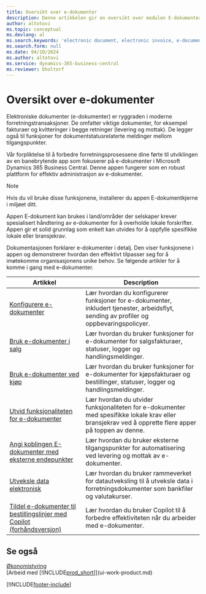 ```yaml
---
title: Oversikt over e-dokumenter
description: Denne artikkelen gir en oversikt over modulen E-dokumenter.
author: altotovi
ms.topic: conceptual
ms.devlang: al
ms.search.keywords: 'electronic document, electronic invoice, e-document, e-invoice'
ms.search.form: null
ms.date: 04/10/2024
ms.author: altotovi
ms.service: dynamics-365-business-central
ms.reviewer: bholtorf
---
```


# <a name="e-documents-overview"></a>Oversikt over e-dokumenter

Elektroniske dokumenter (e-dokumenter) er ryggraden i moderne forretningstransaksjoner. De omfatter viktige dokumenter, for eksempel fakturaer og kvitteringer i begge retninger (levering og mottak). De legger også til funksjoner for dokumentstatusrelaterte meldinger mellom tilgangspunkter.

Vår forpliktelse til å forbedre forretningsprosessene dine førte til utviklingen av en banebrytende app som fokuserer på e-dokumenter i Microsoft Dynamics 365 Business Central. Denne appen fungerer som en robust plattform for effektiv administrasjon av e-dokumenter.

> [!NOTE]
> Hvis du vil bruke disse funksjonene, installerer du appen E-dokumentkjerne i miljøet ditt.  

Appen E-dokument kan brukes i land/områder der selskaper krever spesialisert håndtering av e-dokumenter for å overholde lokale forskrifter. Appen gir et solid grunnlag som enkelt kan utvides for å oppfylle spesifikke lokale eller bransjekrav.

Dokumentasjonen forklarer e-dokumenter i detalj. Den viser funksjonene i appen og demonstrerer hvordan den effektivt tilpasser seg for å imøtekomme organisasjonens unike behov. Se følgende artikler for å komme i gang med e-dokumenter.

| Artikkel | Description | 
|---------|-------------|
| [Konfigurere e-dokumenter](finance-how-setup-edocuments.md) | Lær hvordan du konfigurerer funksjoner for e-dokumenter, inkludert tjenester, arbeidsflyt, sending av profiler og oppbevaringspolicyer. |
| [Bruk e-dokumenter i salg](finance-how-use-edocuments.md) | Lær hvordan du bruker funksjoner for e-dokumenter for salgsfakturaer, statuser, logger og handlingsmeldinger.| 
| [Bruk e-dokumenter ved kjøp](finance-how-use-edocuments-purchase.md) | Lær hvordan du bruker funksjoner for e-dokumenter for kjøpsfakturaer og bestillinger, statuser, logger og handlingsmeldinger.|
| [Utvid funksjonaliteten for e-dokumenter](/dynamics365/business-central/dev-itpro/developer/devenv-extend-edocuments) | Lær hvordan du utvider funksjonaliteten for e-dokumenter med spesifikke lokale krav eller bransjekrav ved å opprette flere apper på toppen av denne. |
| [Angi koblingen E-dokumenter med eksterne endepunkter](finance-how-setup-edocuments-external.md) | Lær hvordan du bruker eksterne tilgangspunkter for automatisering ved levering og mottak av e-dokumenter. |
| [Utveksle data elektronisk](across-data-exchange.md) | Lær hvordan du bruker rammeverket for datautveksling til å utveksle data i forretningsdokumenter som bankfiler og valutakurser. | 
| [Tildel e-dokumenter til bestillingslinjer med Copilot (forhåndsversjon)](map-edocuments-with-copilot.md) | Lær hvordan du bruker Copilot til å forbedre effektiviteten når du arbeider med e-dokumenter. |

## <a name="see-also"></a>Se også

[Økonomistyring](finance.md)    
[Arbeid med [!INCLUDE[prod_short](includes/prod_short.md)]](ui-work-product.md)  

[!INCLUDE[footer-include](includes/footer-banner.md)]
